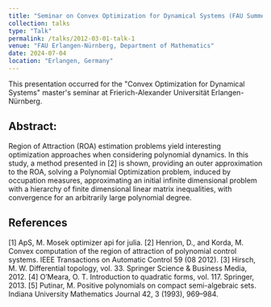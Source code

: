 ```yaml
---
title: "Seminar on Convex Optimization for Dynamical Systems (FAU Summer Semester 2024)"
collection: talks
type: "Talk"
permalink: /talks/2012-03-01-talk-1
venue: "FAU Erlangen-Nürnberg, Department of Mathematics"
date: 2024-07-04
location: "Erlangen, Germany"
---
```


This presentation occurred for the "Convex Optimization for Dynamical Systems" master's seminar at Frierich-Alexander Universität Erlangen-Nürnberg.

## Abstract: 
Region of Attraction (ROA) estimation problems yield interesting optimization approaches when considering polynomial dynamics. In this study, a method presented in [2] is shown, providing an outer approximation to the ROA, solving a Polynomial Optimization problem, induced by occupation measures, approximating an initial infinite dimensional problem with a hierarchy of finite dimensional linear matrix inequalities, with convergence for an arbitrarily large polynomial degree.

## References
[1] ApS, M. Mosek optimizer api for julia.
[2] Henrion, D., and Korda, M. Convex computation of the region of attraction of polynomial control systems. IEEE
Transactions on Automatic Control 59 (08 2012).
[3] Hirsch, M. W. Differential topology, vol. 33. Springer Science & Business Media, 2012.
[4] O’Meara, O. T. Introduction to quadratic forms, vol. 117. Springer, 2013.
[5] Putinar, M. Positive polynomials on compact semi-algebraic sets. Indiana University Mathematics Journal 42, 3 (1993),
969–984.
